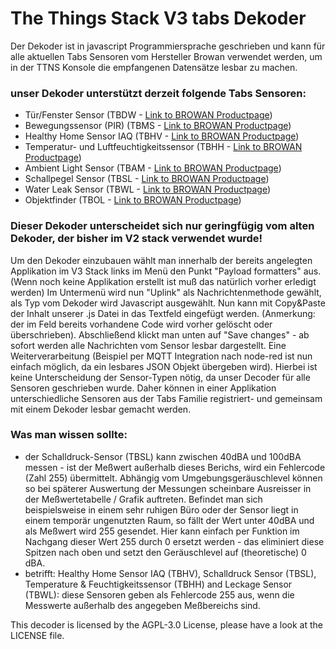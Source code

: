 # The Things Stack V3 tabs Dekoder
Der Dekoder ist in javascript Programmiersprache geschrieben und kann für alle aktuellen Tabs Sensoren vom Hersteller Browan verwendet werden, um in der TTNS Konsole die empfangenen Datensätze lesbar zu machen.

### unser Dekoder unterstützt derzeit folgende Tabs Sensoren:
- Tür/Fenster Sensor (TBDW - [Link to BROWAN Productpage](https://www.browan.com/product/door-window-sensor/detail))
- Bewegungssensor (PIR) (TBMS - [Link to BROWAN Productpage](https://www.browan.com/product/motion-sensor-pir/detail))
- Healthy Home Sensor IAQ (TBHV - [Link to BROWAN Productpage](https://www.browan.com/product/healthy-home-sensor-iaq/detail))
- Temperatur- und Luftfeuchtigkeitssensor (TBHH - [Link to BROWAN Productpage](https://www.browan.com/product/temperature-humidity-sensor/detail))
- Ambient Light Sensor (TBAM - [Link to BROWAN Productpage](https://www.browan.com/product/ambient-light-sensor/detail))
- Schallpegel Sensor (TBSL - [Link to BROWAN Productpage](https://www.browan.com/product/sound-level-sensor/detail))
- Water Leak Sensor (TBWL - [Link to BROWAN Productpage](https://www.browan.com/product/water-leak-sensor/detail))
- Objektfinder (TBOL - [Link to BROWAN Productpage](https://www.browan.com/product/object-locator/detail))

### Dieser Dekoder unterscheidet sich nur geringfügig vom alten Dekoder, der bisher im V2 stack verwendet wurde!
Um den Dekoder einzubauen wählt man innerhalb der bereits angelegten Applikation im V3 Stack links im Menü den Punkt "Payload formatters" aus. (Wenn noch keine Applikation erstellt ist muß das natürlich vorher erledigt werden) Im Untermenü wird nun "Uplink" als Nachrichtenmethode gewählt, als Typ vom Dekoder wird Javascript ausgewählt. Nun kann mit Copy&Paste der Inhalt unserer .js Datei in das Textfeld eingefügt werden. (Anmerkung: der im Feld bereits vorhandene Code wird vorher gelöscht oder überschrieben). Abschließend klickt man unten auf "Save changes" - ab sofort werden alle Nachrichten vom Sensor lesbar dargestellt. Eine Weiterverarbeitung (Beispiel per MQTT Integration nach node-red ist nun einfach möglich, da ein lesbares JSON Objekt übergeben wird). Hierbei ist keine Unterscheidung der Sensor-Typen nötig, da unser Decoder für alle Sensoren geschrieben wurde. Daher können in einer Applikation unterschiedliche Sensoren aus der Tabs Familie registriert- und gemeinsam mit einem Dekoder lesbar gemacht werden.

### Was man wissen sollte:
- der Schalldruck-Sensor (TBSL) kann zwischen 40dBA und 100dBA messen - ist der Meßwert außerhalb dieses Berichs, wird ein Fehlercode (Zahl 255) übermittelt. Abhängig vom Umgebungsgeräuschlevel können so bei späterer Auswertung der Messungen scheinbare Ausreisser in der Meßwertetabelle / Grafik auftreten. Befindet man sich beispielsweise in einem sehr ruhigen Büro oder der Sensor liegt in einem temporär ungenutzten Raum, so fällt der Wert unter 40dBA und als Meßwert wird 255 gesendet. Hier kann einfach per Funktion im Nachgang dieser Wert 255 durch 0 ersetzt werden - das eliminiert diese Spitzen nach oben und setzt den Geräuschlevel auf (theoretische) 0 dBA.
- betrifft: Healthy Home Sensor IAQ (TBHV), Schalldruck Sensor (TBSL), Temperature & Feuchtigkeitssensor (TBHH) and Leckage Sensor (TBWL): diese Sensoren geben als Fehlercode 255 aus, wenn die Messwerte außerhalb des angegeben Meßbereichs sind. 

This decoder is licensed by the AGPL-3.0 License, please have a look at the LICENSE file.
